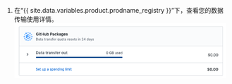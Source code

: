 1. 在“{{ site.data.variables.product.prodname_registry }}”下，查看您的数据传输使用详情。 ![数据传输使用详情](/assets/images/help/billing/packages-data.png)
